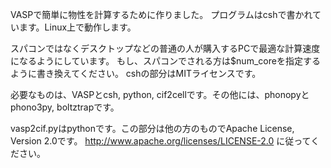 VASPで簡単に物性を計算するために作りました。
プログラムはcshで書かれています。Linux上で動作します。

スパコンではなくデスクトップなどの普通の人が購入するPCで最適な計算速度になるようにしています。
もし、スパコンでされる方は$num_coreを指定するように書き換えてください。
cshの部分はMITライセンスです。

必要なものは、VASPとcsh, python, cif2cellです。その他には、phonopyとphono3py, boltztrapです。

vasp2cif.pyはpythonです。この部分は他の方のものでApache License, Version 2.0です。
http://www.apache.org/licenses/LICENSE-2.0 に従ってください。
